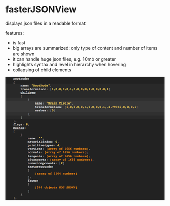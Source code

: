 # fasterJSONView
displays json files in a readable format

features:

- is fast
- big arrays are summarized: only type of content and number of items are shown 
- it can handle huge json files, e.g. 10mb or greater
- highlights syntax and level in hierarchy when hovering
- collapsing of child elements

![screenshot](https://raw.githubusercontent.com/pandrr/fasterJSONView/master/screenshot.png)

